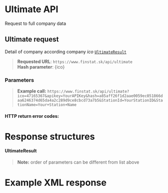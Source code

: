 # Ultimate API
Request to full company data

## Ultimate request
Detail of company according company *ico* [`UltimateResult`](#UltimateResult)

> **Requested URL**: ```https://www.finstat.sk/api/ultimate```<br />
> **Hash parameter**: {ico}

### Parameters
[](../../../common/parameters/detail-en.md ':include')

[](../../../common/parameters/parameters-en.md ':include')

> **Example call:** ```https://www.finstat.sk/api/ultimate?ico=47165367&apikey=YourAPIKey&hash=a85aff26f1d2aae0059ec051866daa6246374d65da4a2c289d9ce8cbcd73a7b5&StationId=YourStationID&StationName=Your+Station+Name```

#### HTTP return error codes:
[](../../../common/http/errorcodes-en-detail.md ':include')

[](../../../common/http/errorcodes-en.md ':include')

# Response structures
#### UltimateResult

[](../../../common/responses/basic-en.md ':include')

[](../../../common/responses/premium-common-en.md ':include')

[](../../../common/responses/elite-en.md ':include')

[](../../../common/responses/ultimate-en.md ':include')

[](../../../common/responses/icdphadditional-en.md ':include')

[](../../../common/responses/judgementindicator-en.md ':include')

[](../../../common/responses/bankaccount-en.md ':include')

[](../../../common/responses/debt-en.md ':include')

[](../../../common/responses/receivable-en.md ':include')

[](../../../common/responses/paymentorder-en.md ':include')

[](../../../common/responses/office-en.md ':include')

[](../../../common/responses/subject-en.md ':include')

[](../../../common/responses/contactsource-en.md ':include')

[](../../../common/responses/structuredname-en.md ':include')

[](../../../common/responses/judgementcount-en.md ':include')

[](../../../common/responses/ratio-en.md ':include')

[](../../../common/responses/item-en.md ':include')

[](../../../common/responses/distraintsauthorizationinfo-en.md ':include')

[](../../../common/responses/creditscotestate-en.md ':include')

[](../../../common/responses/person-en.md ':include')

[](../../../common/responses/rpvsperson-en.md ':include')

[](../../../common/responses/rpoperson-en.md ':include')

[](../../../common/responses/functionassigment-en.md ':include')

[](../../../common/responses/functionassigmenttype-en.md ':include')

[](../../../common/responses/address-en.md ':include')

[](../../../common/responses/fulladdress-en.md ':include')

[](../../../common/responses/court-en.md ':include')

[](../../../common/responses/historyaddress-en.md ':include')

[](../../../common/responses/proceedingresult-en.md ':include')

[](../../../common/responses/liquidationresult-en.md ':include')

[](../../../common/responses/officer-en.md ':include')

[](../../../common/responses/deadline-en.md ':include')

[](../../../common/responses/distraintsauthorizationdetail-en.md ':include')

[](../../../common/responses/baseinfo-en.md ':include')

> **Note:** order of parameters can be different from list above

# Example XML response
[](../../../common/examples/ultimate.md ':include')

[](../../../common/texts/anonymized-en.md ':include')

[](../../../common/examples/detail-an.md ':include')